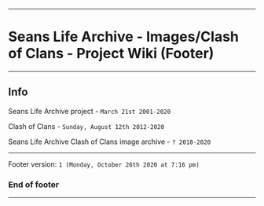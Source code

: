 
***

# Seans Life Archive - Images/Clash of Clans - Project Wiki (Footer)

***

## Info

Seans Life Archive project - `March 21st 2001-2020`

Clash of Clans - `Sunday, August 12th 2012-2020`

Seans Life Archive Clash of Clans image archive - `? 2018-2020`

***

Footer version: `1 (Monday, October 26th 2020 at 7:16 pm)`

### End of footer

***

